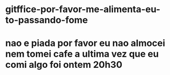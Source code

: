 # gitffice-por-favor-me-alimenta-eu-to-passando-fome
# nao e piada por favor eu nao almocei nem tomei cafe a ultima vez que eu comi algo foi ontem 20h30 
